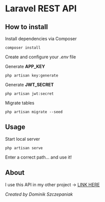 # Laravel REST API

## How to install

Install dependencies via Composer

    composer install

Create and configure your *.env* file

Generate **APP_KEY**

    php artisan key:generate

Generate **JWT_SECRET**

    php artisan jwt:secret

Migrate tables

    php artisan migrate --seed


## Usage

Start local server

    php artisan serve

Enter a correct path... and use it!

## About

I use this API in my other project -> [LINK HERE](https://github.com/elszczepano/Social_Network_React)

*Created by Dominik Szczepaniak*
